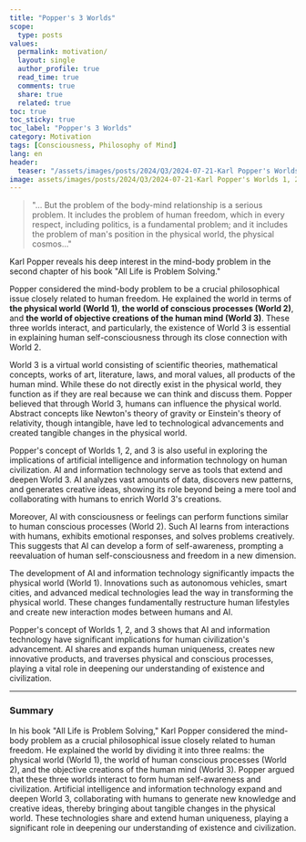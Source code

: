 ```yaml
---
title: "Popper's 3 Worlds"
scope:
  type: posts
values:
  permalink: motivation/
  layout: single
  author_profile: true
  read_time: true
  comments: true
  share: true
  related: true
toc: true
toc_sticky: true
toc_label: "Popper's 3 Worlds"
category: Motivation
tags: [Consciousness, Philosophy of Mind]
lang: en
header:
  teaser: "/assets/images/posts/2024/Q3/2024-07-21-Karl Popper's Worlds 1, 2, and 3/Three_Worlds.jpg"
image: assets/images/posts/2024/Q3/2024-07-21-Karl Popper's Worlds 1, 2, and 3/Three_Worlds.jpg
---
```


> "… But the problem of the body-mind relationship is a serious problem. It includes the problem of human freedom, which in every respect, including politics, is a fundamental problem; and it includes the problem of man's position in the physical world, the physical cosmos..."

Karl Popper reveals his deep interest in the mind-body problem in the second chapter of his book "All Life is Problem Solving."

Popper considered the mind-body problem to be a crucial philosophical issue closely related to human freedom. He explained the world in terms of **the physical world (World 1)**, **the world of conscious processes (World 2)**, and **the world of objective creations of the human mind (World 3)**. These three worlds interact, and particularly, the existence of World 3 is essential in explaining human self-consciousness through its close connection with World 2.

World 3 is a virtual world consisting of scientific theories, mathematical concepts, works of art, literature, laws, and moral values, all products of the human mind. While these do not directly exist in the physical world, they function as if they are real because we can think and discuss them. Popper believed that through World 3, humans can influence the physical world. Abstract concepts like Newton's theory of gravity or Einstein's theory of relativity, though intangible, have led to technological advancements and created tangible changes in the physical world.

Popper's concept of Worlds 1, 2, and 3 is also useful in exploring the implications of artificial intelligence and information technology on human civilization. AI and information technology serve as tools that extend and deepen World 3. AI analyzes vast amounts of data, discovers new patterns, and generates creative ideas, showing its role beyond being a mere tool and collaborating with humans to enrich World 3's creations.

Moreover, AI with consciousness or feelings can perform functions similar to human conscious processes (World 2). Such AI learns from interactions with humans, exhibits emotional responses, and solves problems creatively. This suggests that AI can develop a form of self-awareness, prompting a reevaluation of human self-consciousness and freedom in a new dimension.

The development of AI and information technology significantly impacts the physical world (World 1). Innovations such as autonomous vehicles, smart cities, and advanced medical technologies lead the way in transforming the physical world. These changes fundamentally restructure human lifestyles and create new interaction modes between humans and AI.

Popper's concept of Worlds 1, 2, and 3 shows that AI and information technology have significant implications for human civilization's advancement. AI shares and expands human uniqueness, creates new innovative products, and traverses physical and conscious processes, playing a vital role in deepening our understanding of existence and civilization.

---

### Summary

In his book "All Life is Problem Solving," Karl Popper considered the mind-body problem as a crucial philosophical issue closely related to human freedom. He explained the world by dividing it into three realms: the physical world (World 1), the world of human conscious processes (World 2), and the objective creations of the human mind (World 3). Popper argued that these three worlds interact to form human self-awareness and civilization. Artificial intelligence and information technology expand and deepen World 3, collaborating with humans to generate new knowledge and creative ideas, thereby bringing about tangible changes in the physical world. These technologies share and extend human uniqueness, playing a significant role in deepening our understanding of existence and civilization.
